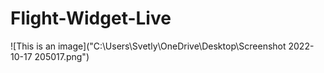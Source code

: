 # Flight-Widget-Live
![This is an image]("C:\Users\Svetly\OneDrive\Desktop\Screenshot 2022-10-17 205017.png")
